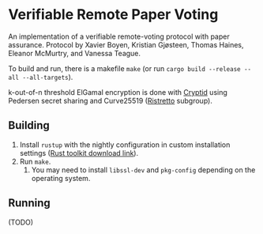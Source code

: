 # Verifiable Remote Paper Voting
An implementation of a verifiable remote-voting protocol with paper assurance. Protocol by Xavier Boyen, Kristian Gjøsteen, Thomas Haines, Eleanor McMurtry, and Vanessa Teague.

To build and run, there is a makefile `make` (or run `cargo build --release --all --all-targets`).

k-out-of-n threshold ElGamal encryption is done with [Cryptid](https://github.com/eleanor-em/cryptid) using Pedersen secret sharing and Curve25519 ([Ristretto](https://ristretto.group/) subgroup).

## Building
1. Install `rustup` with the nightly configuration in custom installation settings ([Rust toolkit download link](https://rustup.rs/)).
1. Run `make`.
    1. You may need to install `libssl-dev` and `pkg-config` depending on the operating system.

## Running
(TODO)
